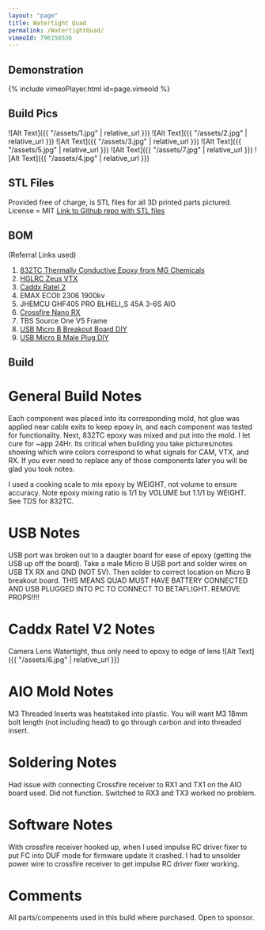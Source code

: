 ```yaml
---
layout: "page"
title: Watertight Quad
permalink: /WatertightQuad/
vimeoId: 796156536
---
```


## Demonstration

{% include vimeoPlayer.html id=page.vimeoId %}


## Build Pics

![Alt Text]({{ "/assets/1.jpg" | relative_url }})
![Alt Text]({{ "/assets/2.jpg" | relative_url }})
![Alt Text]({{ "/assets/3.jpg" | relative_url }})
![Alt Text]({{ "/assets/5.jpg" | relative_url }})
![Alt Text]({{ "/assets/7.jpg" | relative_url }})
![Alt Text]({{ "/assets/4.jpg" | relative_url }})

## STL Files

Provided free of charge, is STL files for all 3D printed parts pictured. License = MIT
[Link to Github repo with STL files](https://github.com/UltiFix/source_one_V5)

## BOM

(Referral Links used)

1. [832TC Thermally Conductive Epoxy from MG Chemicals](https://amzn.to/3JF7ZQF)
2. [HGLRC Zeus VTX](https://amzn.to/3JO4ck9)
3. [Caddx Ratel 2](https://amzn.to/3YnFOtw)
4. EMAX ECOII 2306 1900kv
5. JHEMCU GHF405 PRO BLHELI_S 45A 3-6S AIO
6. [Crossfire Nano RX](https://amzn.to/3laai3R)
7. TBS Source One V5 Frame
8. [USB Micro B Breakout Board DIY](https://amzn.to/3x1h8vh)
9. [USB Micro B Male Plug DIY](https://amzn.to/3RA7Dwx)

## Build

# General Build Notes

Each component was placed into its corresponding mold, hot glue was applied near cable exits to keep epoxy in, and each component was tested for functionality. Next, 832TC epoxy was mixed and put into the mold. I let cure for ~app 24Hr. Its critical when building you take pictures/notes showing which wire colors correspond to what signals for CAM, VTX, and RX. If you ever need to replace any of those components later you will be glad you took notes.

I used a cooking scale to mix epoxy by WEIGHT, not volume to ensure accuracy. Note epoxy mixing ratio is 1/1 by VOLUME but 1.1/1 by WEIGHT. See TDS for 832TC.

# USB Notes

USB port was broken out to a daugter board for ease of epoxy (getting the USB up off the board). Take a male Micro B USB port and solder wires on USB TX RX and GND (NOT 5V). Then solder to correct location on Micro B breakout board. THIS MEANS QUAD MUST HAVE BATTERY CONNECTED AND USB PLUGGED INTO PC TO CONNECT TO BETAFLIGHT. REMOVE PROPS!!!!

# Caddx Ratel V2 Notes

Camera Lens Watertight, thus only need to epoxy to edge of lens
![Alt Text]({{ "/assets/6.jpg" | relative_url }})

# AIO Mold Notes

M3 Threaded Inserts was heatstaked into plastic. You will want M3 18mm bolt length (not including head) to go through carbon and into threaded insert.

# Soldering Notes

Had issue with connecting Crossfire receiver to RX1 and TX1 on the AIO board used. Did not function. Switched to RX3 and TX3 worked no problem.

# Software Notes

With crossfire receiver hooked up, when I used impulse RC driver fixer to put FC into DUF mode for firmware update it crashed. I had to unsolder power wire to crossfire receiver to get impulse RC driver fixer working.

# Comments

All parts/compenents used in this build where purchased. Open to sponsor.
